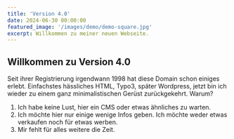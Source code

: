 ```yaml
---
title: 'Version 4.0'
date: 2024-06-30 00:00:00
featured_image: '/images/demo/demo-square.jpg'
excerpt: Willkommen zu meiner neuen Webseite.
---
```


## Willkommen zu Version 4.0

Seit ihrer Registrierung irgendwann 1998 hat diese Domain schon einiges erlebt. Einfachstes hässliches HTML, Typo3, später Wordpress, jetzt bin ich wieder zu einem ganz minimalistischen Gerüst zurückgekehrt. Warum?

1. Ich habe keine Lust, hier ein CMS oder etwas ähnliches zu warten.
2. Ich möchte hier nur einige wenige Infos geben. Ich möchte weder etwas verkaufen noch für etwas werben.
3. Mir fehlt für alles weitere die Zeit.